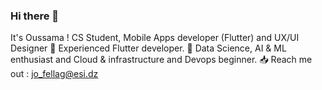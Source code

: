 ### Hi there 👋

It's Oussama ! CS Student, Mobile Apps developer (Flutter) and UX/UI Designer
🌱 Experienced Flutter developer.
👯 Data Science, AI & ML enthusiast and Cloud & infrastructure and  Devops beginner.
📥 Reach me out : jo_fellag@esi.dz



